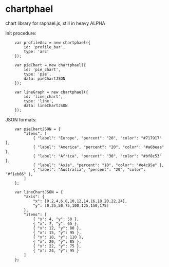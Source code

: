 chartphael
==========

chart library for raphael.js, still in heavy ALPHA  


Init procedure:  

        var profileArc = new chartphael({
            id: 'profile_bar',
            type: 'arc'
        });

        var pieChart = new chartphael({
            id: 'pie_chart',
            type: 'pie',
            data: pieChartJSON
        });

        var lineGraph = new chartphael({
            id: 'line_chart',
            type: 'line',
            data: lineChartJSON
        });



JSON formats:  

		var pieChartJSON = {
            "items": [
                { "label": "Europe", "percent": "20", "color": "#717917" },
                { "label": "America", "percent": "20", "color": "#a6beaa" },
                { "label": "Africa", "percent": "30", "color": "#bf8c53" },
                { "label": "Asia", "percent": "10", "color": "#e4c95e" },
                { "label": "Australia", "percent": "20", "color": "#f1eb66" },
            ]
        };

        var lineChartJSON = {
            "axis": {
                "x": [0,2,4,6,8,10,12,14,16,18,20,22,24],
                "y": [0,25,50,75,100,125,150,175]
            },
            "items": [
                { "x": 4, "y": 50 },
                { "x": 7, "y": 65 },
                { "x": 12, "y": 80 },
                { "x": 15, "y": 95 },
                { "x": 18, "y": 110 },
                { "x": 20, "y": 85 },
                { "x": 22, "y": 75 },
                { "x": 24, "y": 95 }
            ]
        };
